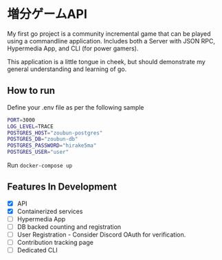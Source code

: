# 増分ゲームAPI

My first go project is a community incremental game that can be played using a
commandline application. Includes both a Server with JSON RPC, Hypermedia App,
and CLI (for power gamers).

This application is a little tongue in cheek, but should demonstrate my general
understanding and learning of go.

## How to run

Define your .env file as per the following sample

```sh
PORT=3000
LOG_LEVEL=TRACE
POSTGRES_HOST="zoubun-postgres"
POSTGRES_DB="zoubun-db"
POSTGRES_PASSWORD="hirake5ma"
POSTGRES_USER="user"
```

Run `docker-compose up`

## Features In Development

- [x] API
- [x] Containerized services
- [ ] Hypermedia App
- [ ] DB backed counting and registration
- [ ] User Registration - Consider Discord OAuth for verification.
- [ ] Contribution tracking page
- [ ] Dedicated CLI
